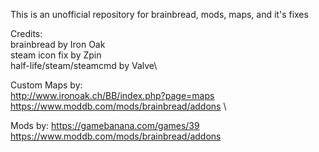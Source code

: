 This is an unofficial repository for brainbread, mods, maps, and it's fixes

Credits:\
brainbread by Iron Oak\
steam icon fix by Zpin\
half-life/steam/steamcmd by Valve\

Custom Maps by:\
http://www.ironoak.ch/BB/index.php?page=maps \
https://www.moddb.com/mods/brainbread/addons \

Mods by:
https://gamebanana.com/games/39 \
https://www.moddb.com/mods/brainbread/addons
